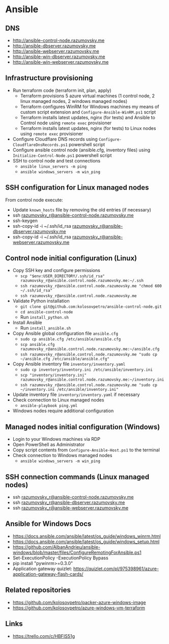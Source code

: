 # Ansible

## DNS

- http://ansible-control-node.razumovsky.me
- http://ansible-dbserver.razumovsky.me
- http://ansible-webserver.razumovsky.me
- http://ansible-win-dbserver.razumovsky.me
- http://ansible-win-webserver.razumovsky.me

## Infrastructure provisioning

- Run terraform code (terraform init, plan, apply)
    - Terraform provisions 5 azure virtual machines (1 control node, 2 linux managed nodes, 2 windows managed nodes)
    - Terraform configures WinRM for Windows machines my means of custom script extension and
      `Configure-Ansible-WinRM.ps1` script
    - Terraform installs latest updates, nginx (for tests) and Ansible to Control node using `remote exec` provisioner
    - Terraform installs latest updates, nginx (for tests) to Linux nodes using `remote exec` provisioner
- Configure Cloudflare DNS records using `Configure-CloudflareDnsRecords.ps1` powershell script
- Configure ansible control node (ansible.cfg, inventory files) using `Initialize-Control-Node.ps1` powershell script
- SSH to control node and test connections
    - `ansible linux_servers -m ping`
    - `ansible windows_servers -m win_ping`

## SSH configuration for Linux managed nodes

From control node execute:

- Update `known_hosts` file by removing the old entries (if necessary)
- ssh razumovsky_r@ansible-control-node.razumovsky.me
- ssh-keygen
- ssh-copy-id -i ~/.ssh/id_rsa razumovsky_r@ansible-dbserver.razumovsky.me
- ssh-copy-id -i ~/.ssh/id_rsa razumovsky_r@ansible-webserver.razumovsky.me

## Control node initial configuration (Linux)

- Copy SSH key and configure permissions
    - `scp "$env:USER_DIRECTORY/.ssh/id_rsa" razumovsky_r@ansible.control.node.razumovsky.me:~/.ssh`
    - `ssh razumovsky_r@ansible.control.node.razumovsky.me "chmod 600 ~/.ssh/id_rsa"`
    - `ssh razumovsky_r@ansible.control.node.razumovsky.me`
- Validate Python installation
    - `git clone git@github.com:kolosovpetro/ansible-control-node.git`
    - `cd ansible-control-node`
    - Run `install_python.sh`
- Install Ansible
    - Run `install_ansible.sh`
- Copy Ansible global configuration file `ansible.cfg`
    - `sudo cp ansible.cfg /etc/ansible/ansible.cfg`
    - `scp ansible.cfg razumovsky_r@ansible.control.node.razumovsky.me:~/ansible.cfg`
    - `ssh razumovsky_r@ansible.control.node.razumovsky.me "sudo cp ~/ansible.cfg /etc/ansible/ansible.cfg"`
- Copy Ansible inventory file `inventory/inventory.yaml`
    - `sudo cp inventory/inventory.ini /etc/ansible/inventory.ini`
    - `scp "inventory/inventory.ini" razumovsky_r@ansible.control.node.razumovsky.me:~/inventory.ini`
    - `ssh razumovsky_r@ansible.control.node.razumovsky.me "sudo cp ~/inventory.ini /etc/ansible/inventory.ini"`
- Update inventory file `inventory/inventory.yaml` if necessary
- Check connection to Linux managed nodes
    - `ansible-playbook ping.yml`
- Windows nodes require additional configuration

## Managed nodes initial configuration (Windows)

- Login to your Windows machines via RDP
- Open PowerShell as Administrator
- Copy script contents from `Configure-Ansible-Host.ps1` to the terminal
- Check connection to Windows managed nodes
    - `ansible windows_servers -m win_ping`

## SSH connection commands (Linux managed nodes)

- ssh razumovsky_r@ansible-control-node.razumovsky.me
- ssh razumovsky_r@ansible-dbserver.razumovsky.me
- ssh razumovsky_r@ansible-webserver.razumovsky.me

## Ansible for Windows Docs

- https://docs.ansible.com/ansible/latest/os_guide/windows_winrm.html
- https://docs.ansible.com/ansible/latest/os_guide/windows_setup.html
- https://github.com/AlbanAndrieu/ansible-windows/blob/master/files/ConfigureRemotingForAnsible.ps1
- Set-ExecutionPolicy -ExecutionPolicy Bypass
- pip install "pywinrm>=0.3.0"
- Application gateway quizlet: https://quizlet.com/pl/975398961/azure-application-gateway-flash-cards/

## Related repositories

- https://github.com/kolosovpetro/packer-azure-windows-image
- https://github.com/kolosovpetro/azure-windows-vm-terraform

## Links

- https://trello.com/c/HBFIS51g
